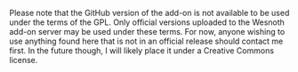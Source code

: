 
Please note that the GitHub version of the add-on is not available to be used under the terms of the GPL.
Only official versions uploaded to the Wesnoth add-on server may be used under these terms.
For now, anyone wishing to use anything found here that is not in an official release should contact me first.
In the future though, I will likely place it under a Creative Commons license.
